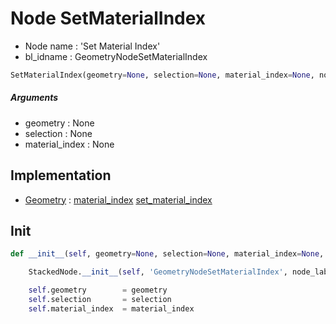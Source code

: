 # Node SetMaterialIndex

- Node name : 'Set Material Index'
- bl_idname : GeometryNodeSetMaterialIndex


``` python
SetMaterialIndex(geometry=None, selection=None, material_index=None, node_label=None, node_color=None)
```
##### Arguments

- geometry : None
- selection : None
- material_index : None

## Implementation

- [Geometry](/docs/GeoNodes/Geometry.md) : [material_index](/docs/GeoNodes/Geometry.md#material_index) [set_material_index](/docs/GeoNodes/Geometry.md#set_material_index)

## Init

``` python
def __init__(self, geometry=None, selection=None, material_index=None, node_label=None, node_color=None):

    StackedNode.__init__(self, 'GeometryNodeSetMaterialIndex', node_label=node_label, node_color=node_color)

    self.geometry        = geometry
    self.selection       = selection
    self.material_index  = material_index
```
